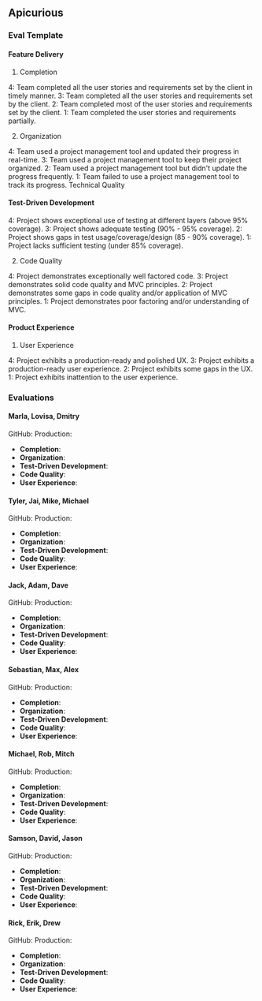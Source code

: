## Apicurious

### Eval Template

#### Feature Delivery

1. Completion

4: Team completed all the user stories and requirements set by the client in timely manner.
3: Team completed all the user stories and requirements set by the client.
2: Team completed most of the user stories and requirements set by the client.
1: Team completed the user stories and requirements partially.

2. Organization

4: Team used a project management tool and updated their progress in real-time.
3: Team used a project management tool to keep their project organized.
2: Team used a project management tool but didn't update the progress frequently.
1: Team failed to use a project management tool to track its progress.
Technical Quality

#### Test-Driven Development

4: Project shows exceptional use of testing at different layers (above 95% coverage).
3: Project shows adequate testing (90% - 95% coverage).
2: Project shows gaps in test usage/coverage/design (85 - 90% coverage).
1: Project lacks sufficient testing (under 85% coverage).

2. Code Quality

4: Project demonstrates exceptionally well factored code.
3: Project demonstrates solid code quality and MVC principles.
2: Project demonstrates some gaps in code quality and/or application of MVC principles.
1: Project demonstrates poor factoring and/or understanding of MVC.

#### Product Experience

1. User Experience

4: Project exhibits a production-ready and polished UX.
3: Project exhibits a production-ready user experience.
2: Project exhibits some gaps in the UX.
1: Project exhibits inattention to the user experience.

### Evaluations

#### Marla, Lovisa, Dmitry

GitHub:
Production:

* **Completion**:
* **Organization**:
* **Test-Driven Development**:
* **Code Quality**:
* **User Experience**:

#### Tyler, Jai, Mike, Michael

GitHub:
Production:

* **Completion**:
* **Organization**:
* **Test-Driven Development**:
* **Code Quality**:
* **User Experience**:

#### Jack, Adam, Dave

GitHub:
Production:

* **Completion**:
* **Organization**:
* **Test-Driven Development**:
* **Code Quality**:
* **User Experience**:

#### Sebastian, Max, Alex

GitHub:
Production:

* **Completion**:
* **Organization**:
* **Test-Driven Development**:
* **Code Quality**:
* **User Experience**:

#### Michael, Rob, Mitch

GitHub:
Production:

* **Completion**:
* **Organization**:
* **Test-Driven Development**:
* **Code Quality**:
* **User Experience**:

#### Samson, David, Jason

GitHub:
Production:

* **Completion**:
* **Organization**:
* **Test-Driven Development**:
* **Code Quality**:
* **User Experience**:

#### Rick, Erik, Drew

GitHub:
Production:

* **Completion**:
* **Organization**:
* **Test-Driven Development**:
* **Code Quality**:
* **User Experience**:

